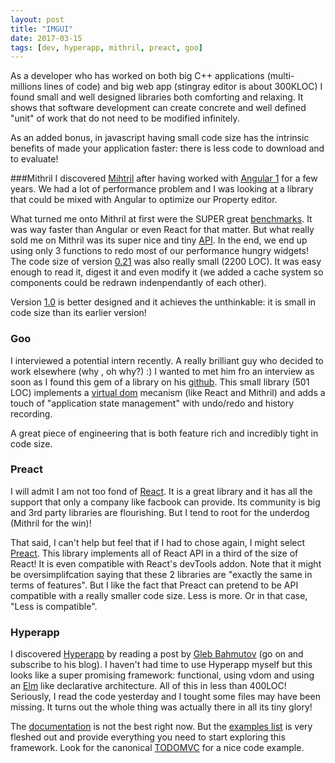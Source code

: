 ```yaml
---
layout: post
title: "IMGUI"
date: 2017-03-15
tags: [dev, hyperapp, mithril, preact, goo]
---
```


As a developer who has worked on both big C++ applications (multi-millions lines of code) and big web app (stingray editor is about 300KLOC) I found small and well designed libraries both comforting and relaxing. It shows that software development can create concrete and well defined "unit" of work that do not need to be modified infinitely.

As an added bonus, in javascript having small code size has the intrinsic benefits of made your application faster: there is less code to download and to evaluate!

###Mithril
I discovered [Mihtril](http://mithril.js.org/) after having worked with [Angular 1](https://angularjs.org/) for a few years. We had a lot of performance problem and I was looking at a library that could be mixed with Angular to optimize our Property editor.

What turned me onto Mithril at first were the SUPER great [benchmarks](https://jsperf.com/angular-vs-knockout-vs-ember/820). It was way faster than Angular or even React for that matter. But what really sold me on Mithril was its super nice and tiny [API](https://github.com/lhorie/mithril.js/blob/v0_2_x/docs/getting-started.md). In the end, we end up using only 3 functions to redo most of our performance hungry widgets! The code size of version [0.21](https://github.com/lhorie/mithril.js/blob/v0_2_x/mithril.js) was also really small (2200 LOC). It was easy enough to read it, digest it and even modify it (we added a cache system so components could be redrawn indenpendantly of each other).

Version [1.0](https://github.com/lhorie/mithril.js) is better designed and it achieves the unthinkable: it is small in code size than its earlier version!


### Goo
I interviewed a potential intern recently. A really brilliant guy who decided to work elsewhere (why , oh why?) :) I wanted to met him fro an interview as soon as I found this gem of a library on his [github](https://github.com/g-harel/goo). This  small library (501 LOC) implements a [virtual dom](https://jbi.sh/what-is-virtual-dom/) mecanism (like React and Mithril) and adds a touch of "application state management" with undo/redo and history recording.

A great piece of engineering that is both feature rich and incredibly tight in code size.

### Preact
I will admit I am not too fond of [React](https://facebook.github.io/react/). It is a great library and it has all the support that only a company like facbook can provide. Its community is big and 3rd party libraries are flourishing. But I tend to root for the underdog (Mithril for the win)!

That said, I can't help but feel that if I had to chose again, I might select [Preact](https://github.com/developit/preact). This library implements all of React API in a third of the size of React! It is even compatible with React's devTools addon. Note that it might be oversimplifcation saying that these 2 libraries are "exactly the same in terms of features". But I like the fact that Preact can pretend to be API compatible with a really smaller code size. Less is more. Or in that case, "Less is compatible".

### Hyperapp
I discovered [Hyperapp](https://github.com/hyperapp/hyperapp) by reading a post by [Gleb Bahmutov](https://glebbahmutov.com/blog//pure-programming-with-hyper-app/) (go on and subscribe to his blog). I haven't had time to use Hyperapp myself but this looks like a super promising framework: functional, using vdom and using an [Elm](https://guide.elm-lang.org/architecture/) like declarative architecture. All of this in less than 400LOC! Seriously, I read the code yesterday and I tought some files may have been missing. It turns out the whole thing was actually there in all its tiny glory!

The [documentation](https://github.com/hyperapp/hyperapp/wiki) is not the best right now. But the [examples list](https://hyperapp.glitch.me/) is very fleshed out and provide everything you need to start exploring this framework. Look for the canonical [TODOMVC](https://glitch.com/edit/#!/hyperapp-todomvc) for a nice code example.
